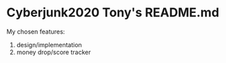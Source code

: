 # Cyberjunk2020 Tony's README.md
My chosen features:
 1. design/implementation
 2. money drop/score tracker
